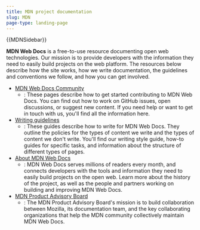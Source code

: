 ```yaml
---
title: MDN project documentation
slug: MDN
page-type: landing-page
---
```


{{MDNSidebar}}

**MDN Web Docs** is a free-to-use resource documenting open web technologies.
Our mission is to provide developers with the information they need to easily build projects on the web platform.
The resources below describe how the site works, how we write documentation, the guidelines and conventions we follow, and how you can get involved.

- [MDN Web Docs Community](/en-US/docs/MDN/Community)
  - : These pages describe how to get started contributing to MDN Web Docs.
    You can find out how to work on GitHub issues, open discussions, or suggest new content.
    If you need help or want to get in touch with us, you'll find all the information here.
- [Writing guidelines](/en-US/docs/MDN/Writing_guidelines)
  - : These guides describe how to write for MDN Web Docs.
    They outline the policies for the types of content we write and the types of content we don't write.
    You'll find our writing style guide, how-to guides for specific tasks, and information about the structure of different types of pages.
- [About MDN Web Docs](/en-US/about)
  - : MDN Web Docs serves millions of readers every month, and connects developers with the tools and information they need to easily build projects on the open web.
    Learn more about the history of the project, as well as the people and partners working on building and improving MDN Web Docs.
- [MDN Product Advisory Board](https://github.com/mdn/pab/about.md)
  - : The MDN Product Advisory Board's mission is to build collaboration between Mozilla, its documentation team, and the key collaborating organizations that help the MDN community collectively maintain MDN Web Docs.
